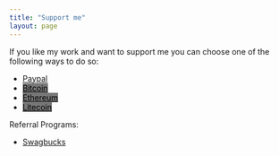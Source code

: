 ```yaml
---
title: "Support me"
layout: page
---
```


If you like my work and want to support me you can choose one of the following ways to do so:
* <a href="https://paypal.me/situx">Paypal</a> 
* <a href="bitcoin://193uF8kPLo9MwZuD169j1LnPZ2f7JpBBf" style="background-color:#777;color:#000;">Bitcoin</a>
* <a href="ethereum://0xdF62e073F52f68db93EA761eCc12fdD0A2207c06" style="background-color:#777;color:#000;">Ethereum</a>
* <a href="litecoin://LesHGabS7sQxVeMLTUiaAGJDUxMN4zs6eW" style="background-color:#777;color:#000;">Litecoin</a>

Referral Programs:  
* [Swagbucks](http://www.swagbucks.com/refer/situx)
